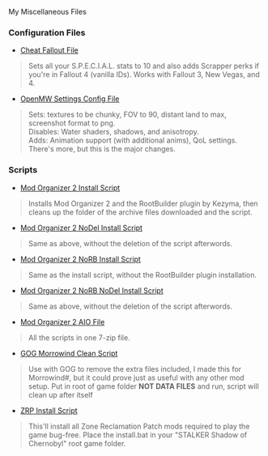 
My Miscellaneous Files

### Configuration Files
- [Cheat Fallout File](./dl/fallout/cheat)
> Sets all your S.P.E.C.I.A.L. stats to 10 and also adds Scrapper perks if you're in Fallout 4 (vanilla IDs). Works with Fallout 3, New Vegas, and 4.
- [OpenMW Settings Config File](./dl/openmw/settings.cfg)
> Sets: textures to be chunky, FOV to 90, distant land to max, screenshot format to png.  
Disables: Water shaders, shadows, and anisotropy.  
Adds: Animation support (with additional anims), QoL settings.  
There's more, but this is the major changes.

### Scripts
- [Mod Organizer 2 Install Script](./dl/mo2/install.bat)
> Installs Mod Organizer 2 and the RootBuilder plugin by Kezyma, then cleans up the folder of the archive files downloaded and the script.
- [Mod Organizer 2 NoDel Install Script](./dl/mo2/install-nodel.bat)
> Same as above, without the deletion of the script afterwords.
- [Mod Organizer 2 NoRB Install Script](./dl/mo2/install-norb.bat)
> Same as the install script, without the RootBuilder plugin installation.
- [Mod Organizer 2 NoRB NoDel Install Script](./dl/mo2/install-norb-nodel.bat)
> Same as above, without the deletion of the script afterwords.
- [Mod Organizer 2 AIO File](./dl/mo2/aio-mo2.7z)
> All the scripts in one 7-zip file.
- [GOG Morrowind Clean Script](./dl/mw/gogmwclean.bat)
> Use with GOG to remove the extra files included, I made this for Morrowind#, but it could prove just as useful with any other mod setup. Put in root of game folder **NOT DATA FILES** and run, script will clean up after itself
- [ZRP Install Script](./dl/shoc/zrpinstall.bat)
> This'll install all Zone Reclamation Patch mods required to play the game bug-free. Place the install.bat in your "STALKER Shadow of Chernobyl" root game folder.